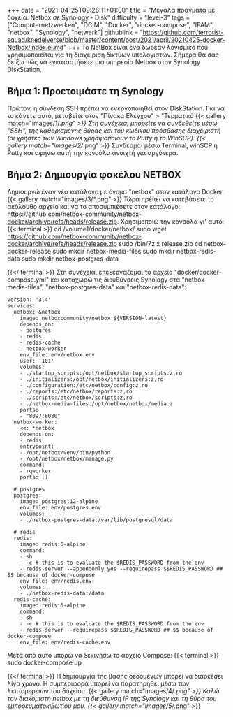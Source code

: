 +++
date = "2021-04-25T09:28:11+01:00"
title = "Μεγάλα πράγματα με δοχεία: Netbox σε Synology - Disk"
difficulty = "level-3"
tags = ["Computernetzwerken", "DCIM", "Docker", "docker-compose", "IPAM", "netbox", "Synology", "netwerk"]
githublink = "https://github.com/terrorist-squad/knedelverse/blob/master/content/post/2021/april/20210425-docker-Netbox/index.el.md"
+++
Το NetBox είναι ένα δωρεάν λογισμικό που χρησιμοποιείται για τη διαχείριση δικτύων υπολογιστών. Σήμερα θα σας δείξω πώς να εγκαταστήσετε μια υπηρεσία Netbox στον Synology DiskStation.
## Βήμα 1: Προετοιμάστε τη Synology
Πρώτον, η σύνδεση SSH πρέπει να ενεργοποιηθεί στον DiskStation. Για να το κάνετε αυτό, μεταβείτε στον "Πίνακα Ελέγχου" > "Τερματικό
{{< gallery match="images/1/*.png" >}}
Στη συνέχεια, μπορείτε να συνδεθείτε μέσω "SSH", της καθορισμένης θύρας και του κωδικού πρόσβασης διαχειριστή (οι χρήστες των Windows χρησιμοποιούν το Putty ή το WinSCP).
{{< gallery match="images/2/*.png" >}}
Συνδέομαι μέσω Terminal, winSCP ή Putty και αφήνω αυτή την κονσόλα ανοιχτή για αργότερα.
## Βήμα 2: Δημιουργία φακέλου NETBOX
Δημιουργώ έναν νέο κατάλογο με όνομα "netbox" στον κατάλογο Docker.
{{< gallery match="images/3/*.png" >}}
Τώρα πρέπει να κατεβάσετε το ακόλουθο αρχείο και να το αποσυμπιέσετε στον κατάλογο: https://github.com/netbox-community/netbox-docker/archive/refs/heads/release.zip. Χρησιμοποιώ την κονσόλα γι' αυτό:
{{< terminal >}}
cd /volume1/docker/netbox/
sudo wget https://github.com/netbox-community/netbox-docker/archive/refs/heads/release.zip
sudo /bin/7z x release.zip
cd netbox-docker-release
sudo mkdir netbox-media-files
sudo mkdir netbox-redis-data
sudo mkdir netbox-postgres-data

{{</ terminal >}}
Στη συνέχεια, επεξεργάζομαι το αρχείο "docker/docker-compose.yml" και καταχωρώ τις διευθύνσεις Synology στα "netbox-media-files", "netbox-postgres-data" και "netbox-redis-data":
```
version: '3.4'
services:
  netbox: &netbox
    image: netboxcommunity/netbox:${VERSION-latest}
    depends_on:
    - postgres
    - redis
    - redis-cache
    - netbox-worker
    env_file: env/netbox.env
    user: '101'
    volumes:
    - ./startup_scripts:/opt/netbox/startup_scripts:z,ro
    - ./initializers:/opt/netbox/initializers:z,ro
    - ./configuration:/etc/netbox/config:z,ro
    - ./reports:/etc/netbox/reports:z,ro
    - ./scripts:/etc/netbox/scripts:z,ro
    - ./netbox-media-files:/opt/netbox/netbox/media:z
    ports:
    - "8097:8080"
  netbox-worker:
    <<: *netbox
    depends_on:
    - redis
    entrypoint:
    - /opt/netbox/venv/bin/python
    - /opt/netbox/netbox/manage.py
    command:
    - rqworker
    ports: []

  # postgres
  postgres:
    image: postgres:12-alpine
    env_file: env/postgres.env
    volumes:
    - ./netbox-postgres-data:/var/lib/postgresql/data

  # redis
  redis:
    image: redis:6-alpine
    command:
    - sh
    - -c # this is to evaluate the $REDIS_PASSWORD from the env
    - redis-server --appendonly yes --requirepass $$REDIS_PASSWORD ## $$ because of docker-compose
    env_file: env/redis.env
    volumes:
    - ./netbox-redis-data:/data
  redis-cache:
    image: redis:6-alpine
    command:
    - sh
    - -c # this is to evaluate the $REDIS_PASSWORD from the env
    - redis-server --requirepass $$REDIS_PASSWORD ## $$ because of docker-compose
    env_file: env/redis-cache.env

```
Μετά από αυτό μπορώ να ξεκινήσω το αρχείο Compose:
{{< terminal >}}
sudo docker-compose up

{{</ terminal >}}
Η δημιουργία της βάσης δεδομένων μπορεί να διαρκέσει λίγο χρόνο. Η συμπεριφορά μπορεί να παρατηρηθεί μέσω των λεπτομερειών του δοχείου.
{{< gallery match="images/4/*.png" >}}
Καλώ τον διακομιστή netbox με τη διεύθυνση IP της Synology και τη θύρα του εμπορευματοκιβωτίου μου.
{{< gallery match="images/5/*.png" >}}